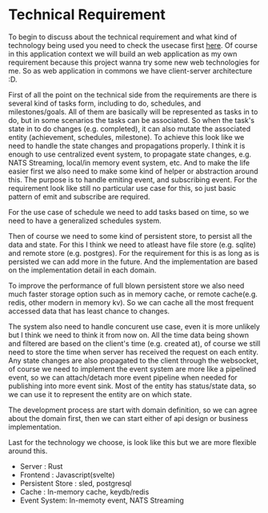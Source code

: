 # Technical Requirement

To begin to discuss about the technical requirement and what kind of technology being used you need to check the usecase first [here](./usecase.md).
Of course in this application context we will build an web application as my own requirement because this project wanna try some new web technologies for me.
So as web application in commons we have client-server architecture :D.

First of all the point on the technical side from the requirements are there is several kind of tasks form, including to do, schedules, and milestones/goals.
All of them are basically will be represented as tasks in to do, but in some scenarios the tasks can be associated. So when the task's state in to do changes (e.g. completed), it can also mutate the associated entity (achievement, schedules, milestone).
To achieve this look like we need to handle the state changes and propagations properly.
I think it is enough to use centralized event system, to propagate state changes, e.g. NATS Streaming, local/in memory event system, etc.
And to make the life easier first we also need to make some kind of helper or abstraction around this.
The purpose is to handle emiting event, and subscribing event.
For the requirement look like still no particular use case for this, so just basic pattern of emit and subscribe are required.

For the use case of schedule we need to add tasks based on time, so we need to have a generalized schedules system.

Then of course we need to some kind of persistent store, to persist all the data and state. For this I think we need to atleast have file store (e.g. sqlite) and remote store (e.g. postgres).
For the requirement for this is as long as is persisted we can add more in the future.
And the implementation are based on the implementation detail in each domain.

To improve the performance of full blown persistent store we also need much faster storage option such as in memory cache, or remote cache(e.g. redis, other modern in memory kv).
So we can cache all the most frequent accessed data that has least chance to changes.

The system also need to handle concurent use case, even it is more unlikely but I think we need to think it from now on.
All the time data being shown and filtered are based on the client's time (e.g. created at), of course we still need to store the time when server has received the request on each entity.
Any state changes are also propagated to the client through the websocket, of course we need to implement the event system are more like a pipelined event, so we can attach/detach more event pipeline when needed for publishing into more event sink.
Most of the entity has status/state data, so we can use it to represent the entity are on which state.

The development process are start with domain definition, so we can agree about the domain first, then we can start either of api design or business implementation.

Last for the technology we choose, is look like this but we are more flexible around this.
- Server : Rust
- Frontend : Javascript(svelte)
- Persistent Store : sled, postgresql
- Cache : In-memory cache, keydb/redis
- Event System: In-memoty event, NATS Streaming